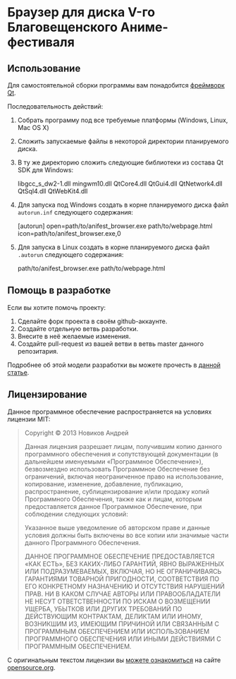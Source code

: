 Браузер для диска V-го Благовещенского Аниме-фестиваля
======================================================

Использование
-------------

Для самостоятельной сборки программы вам понадобится [фреймворк Qt][qt].

Последовательность действий:

  1. Собрать программу под все требуемые платформы (Windows, Linux, Mac OS X)

  2. Сложить запускаемые файлы в некоторой директории планируемого диска.

  3. В ту же директорию сложить следующие библиотеки из состава Qt SDK для Windows:

        libgcc_s_dw2-1.dll
        mingwm10.dll
        QtCore4.dll
        QtGui4.dll
        QtNetwork4.dll
        QtSql4.dll
        QtWebKit4.dll

  4. Для запуска под Windows создать в корне планируемого диска файл `autorun.inf` следующего содержания:

        [autorun]
        open=path/to/anifest_browser.exe path/to/webpage.html
        icon=path/to/anifest_browser.exe,0

  5. Для запуска в Linux создать в корне планируемого диска файл `.autorun` следующего содержания:
 
        path/to/anifest_browser.exe path/to/webpage.html

Помощь в разработке
-------------------

Если вы хотите помочь проекту:

 1. Сделайте форк проекта в своём github-аккаунте.
 2. Создайте отдельную ветвь разработки.
 3. Внесите в неё желаемые изменения.
 4. Создайте pull-request из вашей ветви в ветвь master данного репозитария.

Подробнее об этой модели разработки вы можете прочесть в [данной статье][pull].

Лицензирование
--------------

Данное программное обеспечение распространяется на условиях лицензии MIT:

> Copyright © 2013 Новиков Андрей
> 
> Данная лицензия разрешает лицам, получившим копию данного программного обеспечения и сопутствующей документации (в дальнейшем именуемыми «Программное Обеспечение»), безвозмездно использовать Программное Обеспечение без ограничений, включая неограниченное право на использование, копирование, изменение, добавление, публикацию, распространение, сублицензирование и/или продажу копий Программного Обеспечения, также как и лицам, которым предоставляется данное Программное Обеспечение, при соблюдении следующих условий:
> 
> Указанное выше уведомление об авторском праве и данные условия должны быть включены во все копии или значимые части данного Программного Обеспечения.
> 
> ДАННОЕ ПРОГРАММНОЕ ОБЕСПЕЧЕНИЕ ПРЕДОСТАВЛЯЕТСЯ «КАК ЕСТЬ», БЕЗ КАКИХ-ЛИБО ГАРАНТИЙ, ЯВНО ВЫРАЖЕННЫХ ИЛИ ПОДРАЗУМЕВАЕМЫХ, ВКЛЮЧАЯ, НО НЕ ОГРАНИЧИВАЯСЬ ГАРАНТИЯМИ ТОВАРНОЙ ПРИГОДНОСТИ, СООТВЕТСТВИЯ ПО ЕГО КОНКРЕТНОМУ НАЗНАЧЕНИЮ И ОТСУТСТВИЯ НАРУШЕНИЙ ПРАВ. НИ В КАКОМ СЛУЧАЕ АВТОРЫ ИЛИ ПРАВООБЛАДАТЕЛИ НЕ НЕСУТ ОТВЕТСТВЕННОСТИ ПО ИСКАМ О ВОЗМЕЩЕНИИ УЩЕРБА, УБЫТКОВ ИЛИ ДРУГИХ ТРЕБОВАНИЙ ПО ДЕЙСТВУЮЩИМ КОНТРАКТАМ, ДЕЛИКТАМ ИЛИ ИНОМУ, ВОЗНИКШИМ ИЗ, ИМЕЮЩИМ ПРИЧИНОЙ ИЛИ СВЯЗАННЫМ С ПРОГРАММНЫМ ОБЕСПЕЧЕНИЕМ ИЛИ ИСПОЛЬЗОВАНИЕМ ПРОГРАММНОГО ОБЕСПЕЧЕНИЯ ИЛИ ИНЫМИ ДЕЙСТВИЯМИ С ПРОГРАММНЫМ ОБЕСПЕЧЕНИЕМ.

С оригинальным текстом лицензии вы [можете ознакомиться][mit] на сайте [opensource.org](http://opensource.org).

[qt]: http://qt-project.org/downloads "Ссылка для скачивания библиотек и инструментов для разработки на Qt"
[pull]: http://habrahabr.ru/blogs/Git/125999/ "Статья «Pull request'ы на GitHub или Как мне внести изменения в чужой проект» на Habrahabr.ru"
[mit]: http://www.opensource.org/licenses/MIT "Оригинальный текст лицензии MIT"
